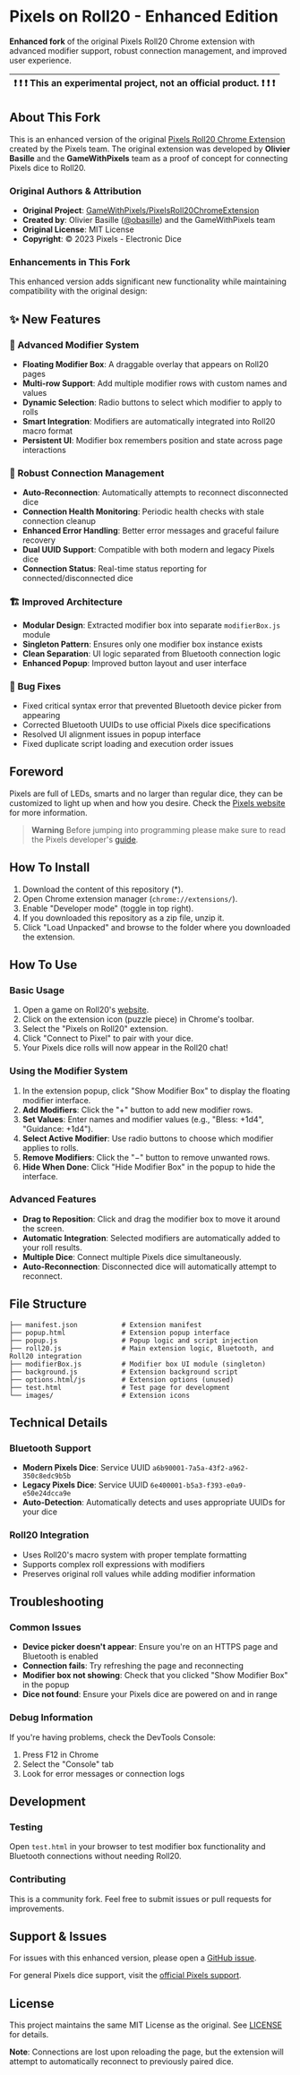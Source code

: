 # Pixels on Roll20 - Enhanced Edition

**Enhanced fork** of the original Pixels Roll20 Chrome extension with advanced modifier support, robust connection management, and improved user experience.

| :exclamation: :exclamation: :exclamation: This an experimental project, not an official product. :exclamation: :exclamation: :exclamation: |
|--------------------------------------------------------------------------------------------------------------------------------------------|

## About This Fork

This is an enhanced version of the original [Pixels Roll20 Chrome Extension](https://github.com/GameWithPixels/PixelsRoll20ChromeExtension) created by the Pixels team. The original extension was developed by **Olivier Basille** and the **GameWithPixels** team as a proof of concept for connecting Pixels dice to Roll20.

### Original Authors & Attribution

- **Original Project**: [GameWithPixels/PixelsRoll20ChromeExtension](https://github.com/GameWithPixels/PixelsRoll20ChromeExtension)
- **Created by**: Olivier Basille ([@obasille](https://github.com/obasille)) and the GameWithPixels team
- **Original License**: MIT License
- **Copyright**: © 2023 Pixels - Electronic Dice

### Enhancements in This Fork

This enhanced version adds significant new functionality while maintaining compatibility with the original design:

## ✨ New Features

### 🎯 Advanced Modifier System

- **Floating Modifier Box**: A draggable overlay that appears on Roll20 pages
- **Multi-row Support**: Add multiple modifier rows with custom names and values
- **Dynamic Selection**: Radio buttons to select which modifier to apply to rolls
- **Smart Integration**: Modifiers are automatically integrated into Roll20 macro format
- **Persistent UI**: Modifier box remembers position and state across page interactions

### 🔄 Robust Connection Management

- **Auto-Reconnection**: Automatically attempts to reconnect disconnected dice
- **Connection Health Monitoring**: Periodic health checks with stale connection cleanup
- **Enhanced Error Handling**: Better error messages and graceful failure recovery  
- **Dual UUID Support**: Compatible with both modern and legacy Pixels dice
- **Connection Status**: Real-time status reporting for connected/disconnected dice

### 🏗️ Improved Architecture

- **Modular Design**: Extracted modifier box into separate `modifierBox.js` module
- **Singleton Pattern**: Ensures only one modifier box instance exists
- **Clean Separation**: UI logic separated from Bluetooth connection logic
- **Enhanced Popup**: Improved button layout and user interface

### 🐛 Bug Fixes

- Fixed critical syntax error that prevented Bluetooth device picker from appearing
- Corrected Bluetooth UUIDs to use official Pixels dice specifications
- Resolved UI alignment issues in popup interface
- Fixed duplicate script loading and execution order issues

## Foreword

Pixels are full of LEDs, smarts and no larger than regular dice, they can be
customized to light up when and how you desire.
Check the [Pixels website](https://gamewithpixels.com/) for more information.

> **Warning**
> Before jumping into programming please make sure to read the Pixels developer's
> [guide](https://github.com/GameWithPixels/.github/blob/main/doc/DevelopersGuide.md).

## How To Install

1. Download the content of this repository (*).
2. Open Chrome extension manager (`chrome://extensions/`).
3. Enable "Developer mode" (toggle in top right).
4. If you downloaded this repository as a zip file, unzip it.
5. Click "Load Unpacked" and browse to the folder where you downloaded the extension.

## How To Use

### Basic Usage

1. Open a game on Roll20's [website](https://roll20.net/).
2. Click on the extension icon (puzzle piece) in Chrome's toolbar.
3. Select the "Pixels on Roll20" extension.
4. Click "Connect to Pixel" to pair with your dice.
5. Your Pixels dice rolls will now appear in the Roll20 chat!

### Using the Modifier System

1. In the extension popup, click "Show Modifier Box" to display the floating modifier interface.
2. **Add Modifiers**: Click the "+" button to add new modifier rows.
3. **Set Values**: Enter names and modifier values (e.g., "Bless: +1d4", "Guidance: +1d4").
4. **Select Active Modifier**: Use radio buttons to choose which modifier applies to rolls.
5. **Remove Modifiers**: Click the "−" button to remove unwanted rows.
6. **Hide When Done**: Click "Hide Modifier Box" in the popup to hide the interface.

### Advanced Features

- **Drag to Reposition**: Click and drag the modifier box to move it around the screen.
- **Automatic Integration**: Selected modifiers are automatically added to your roll results.
- **Multiple Dice**: Connect multiple Pixels dice simultaneously.
- **Auto-Reconnection**: Disconnected dice will automatically attempt to reconnect.

## File Structure

```text
├── manifest.json           # Extension manifest
├── popup.html              # Extension popup interface  
├── popup.js                # Popup logic and script injection
├── roll20.js               # Main extension logic, Bluetooth, and Roll20 integration
├── modifierBox.js          # Modifier box UI module (singleton)
├── background.js           # Extension background script
├── options.html/js         # Extension options (unused)
├── test.html               # Test page for development
└── images/                 # Extension icons
```

## Technical Details

### Bluetooth Support

- **Modern Pixels Dice**: Service UUID `a6b90001-7a5a-43f2-a962-350c8edc9b5b`
- **Legacy Pixels Dice**: Service UUID `6e400001-b5a3-f393-e0a9-e50e24dcca9e`
- **Auto-Detection**: Automatically detects and uses appropriate UUIDs for your dice

### Roll20 Integration

- Uses Roll20's macro system with proper template formatting
- Supports complex roll expressions with modifiers
- Preserves original roll values while adding modifier information

## Troubleshooting

### Common Issues

- **Device picker doesn't appear**: Ensure you're on an HTTPS page and Bluetooth is enabled
- **Connection fails**: Try refreshing the page and reconnecting
- **Modifier box not showing**: Check that you clicked "Show Modifier Box" in the popup
- **Dice not found**: Ensure your Pixels dice are powered on and in range

### Debug Information

If you're having problems, check the DevTools Console:

1. Press F12 in Chrome
2. Select the "Console" tab
3. Look for error messages or connection logs

## Development

### Testing

Open `test.html` in your browser to test modifier box functionality and Bluetooth connections without needing Roll20.

### Contributing

This is a community fork. Feel free to submit issues or pull requests for improvements.

## Support & Issues

For issues with this enhanced version, please open a [GitHub issue](https://github.com/your-repo/issues).

For general Pixels dice support, visit the [official Pixels support](https://github.com/GameWithPixels/PixelsRoll20ChromeExtension/issues).

## License

This project maintains the same MIT License as the original. See [LICENSE](LICENSE) for details.

**Note**: Connections are lost upon reloading the page, but the extension will attempt to automatically reconnect to previously paired dice.
